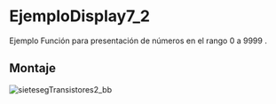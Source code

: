 # EjemploDisplay7_2
Ejemplo Función para presentación de números en el rango 0 a  9999 . 



## Montaje

![sietesegTransistores2_bb](https://user-images.githubusercontent.com/59096507/213882389-05e0fae6-bdb1-4cd2-96bc-48a0ce8a23f6.svg)
